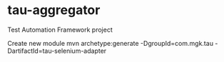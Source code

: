 # tau-aggregator

Test Automation Framework project

Create new module mvn archetype:generate -DgroupId=com.mgk.tau  -DartifactId=tau-selenium-adapter
